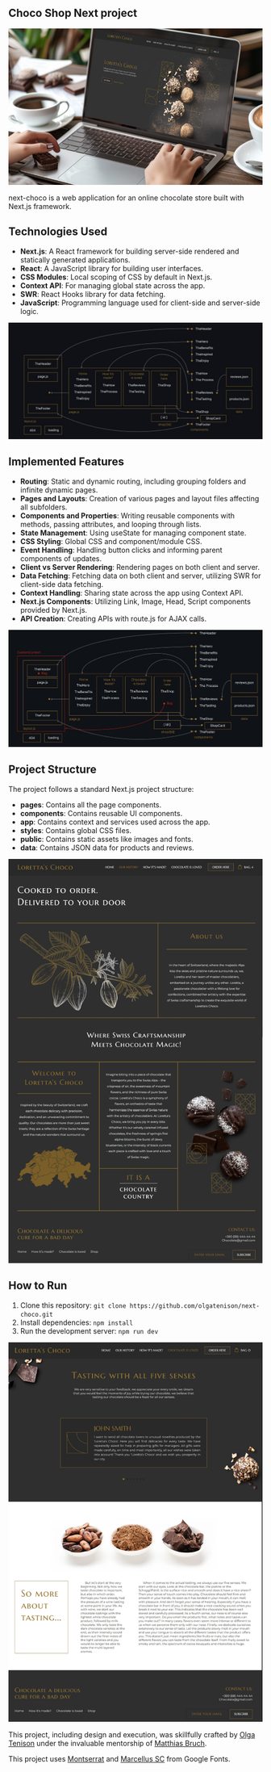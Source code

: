 ## Choco Shop Next project

![site prew](https://github.com/olgatenison/next-choco/blob/main/public/forDescription/17065334873923237.jpg)

next-choco is a web application for an online chocolate store built with Next.js framework.

## Technologies Used

- **Next.js**: A React framework for building server-side rendered and statically generated applications.
- **React**: A JavaScript library for building user interfaces.
- **CSS Modules**: Local scoping of CSS by default in Next.js.
- **Context API**: For managing global state across the app.
- **SWR**: React Hooks library for data fetching.
- **JavaScript**: Programming language used for client-side and server-side logic.

![site map](https://github.com/olgatenison/next-choco/blob/main/public/forDescription/itWorks_01.jpg)

## Implemented Features

- **Routing**: Static and dynamic routing, including grouping folders and infinite dynamic pages.
- **Pages and Layouts**: Creation of various pages and layout files affecting all subfolders.
- **Components and Properties**: Writing reusable components with methods, passing attributes, and looping through lists.
- **State Management**: Using useState for managing component state.
- **CSS Styling**: Global CSS and component/module CSS.
- **Event Handling**: Handling button clicks and informing parent components of updates.
- **Client vs Server Rendering**: Rendering pages on both client and server.
- **Data Fetching**: Fetching data on both client and server, utilizing SWR for client-side data fetching.
- **Context Handling**: Sharing state across the app using Context API.
- **Next.js Components**: Utilizing Link, Image, Head, Script components provided by Next.js.
- **API Creation**: Creating APIs with route.js for AJAX calls.

![site map context](https://github.com/olgatenison/next-choco/blob/main/public/forDescription/itWorks_02.jpg)


## Project Structure

The project follows a standard Next.js project structure:

- **pages**: Contains all the page components.
- **components**: Contains reusable UI components.
- **app**: Contains context and services used across the app.
- **styles**: Contains global CSS files.
- **public**: Contains static assets like images and fonts.
- **data**: Contains JSON data for products and reviews.



![site page](https://github.com/olgatenison/next-choco/blob/main/public/forDescription/02_page_s.jpg)



## How to Run

1. Clone this repository: `git clone https://github.com/olgatenison/next-choco.git`
2. Install dependencies: `npm install`
3. Run the development server: `npm run dev`

![site page](https://github.com/olgatenison/next-choco/blob/main/public/forDescription/05_page_s.jpg)



This project, including design and execution, was skillfully crafted by [Olga Tenison](https://github.com/olgatenison)
under the invaluable mentorship of [Matthias Bruch](https://github.com/matthiasbruch).

This project uses [Montserrat](https://fonts.google.com/specimen/Montserrat)
and [Marcellus SC](https://fonts.google.com/specimen/Marcellus+SC) from Google Fonts.
